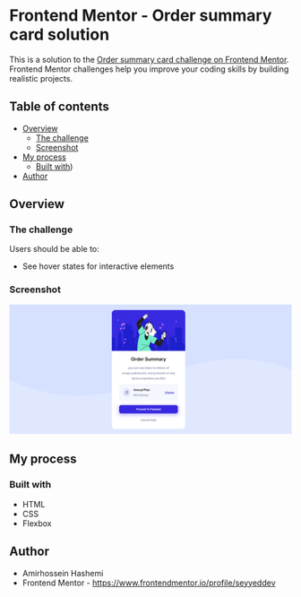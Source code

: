 # Frontend Mentor - Order summary card solution

This is a solution to the [Order summary card challenge on Frontend Mentor](https://www.frontendmentor.io/challenges/order-summary-component-QlPmajDUj). Frontend Mentor challenges help you improve your coding skills by building realistic projects. 

## Table of contents

- [Overview](#overview)
  - [The challenge](#the-challenge)
  - [Screenshot](#screenshot)
- [My process](#my-process)
  - [Built with](#built-with))
- [Author](#author)


## Overview

### The challenge

Users should be able to:

- See hover states for interactive elements

### Screenshot

![](./Screenshot%20(99).png)


## My process

### Built with

- HTML
- CSS
- Flexbox


## Author

- Amirhossein Hashemi
- Frontend Mentor - https://www.frontendmentor.io/profile/seyyeddev 
